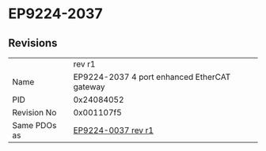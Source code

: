 # EP9224-2037

## Revisions
<table>
<tr>
<td></td>
<td>rev r1</td>
</tr>
<tr>
<td>Name</td>
<td>EP9224-2037 4 port enhanced EtherCAT gateway</td>
</tr>
<tr>
<td>PID</td>
<td>0x24084052</td>
</tr>
<tr>
<td>Revision No</td>
<td>0x001107f5</td>
</tr>
<tr>
<td>Same PDOs as</td>
<td><a href="EP9224-0037.md">EP9224-0037 rev r1</a></td>
</tr>
</table>
